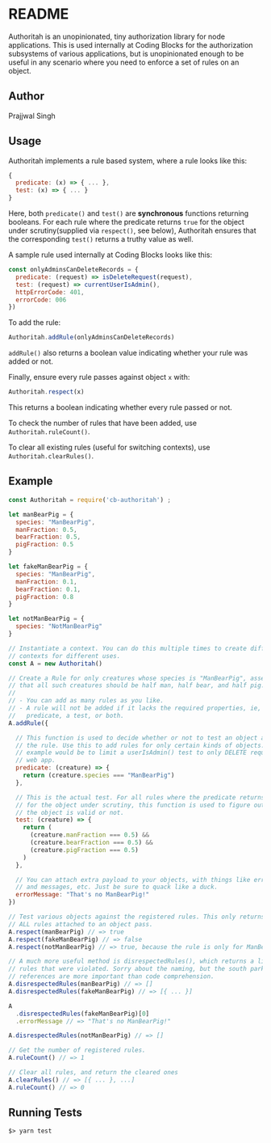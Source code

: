 # README

Authoritah is an unopinionated, tiny authorization library for node
applications. This is used internally at Coding Blocks for the authorization
subsystems of various applications, but is unopinionated enough to be useful in
any scenario where you need to enforce a set of rules on an object.

## Author

Prajjwal Singh

## Usage

Authoritah implements a rule based system, where a rule looks like this:

```javascript
{
  predicate: (x) => { ... },
  test: (x) => { ... }
}
```

Here, both `predicate()` and `test()` are **synchronous** functions returning
booleans. For each rule where the predicate returns `true` for the object under
scrutiny(supplied via `respect()`, see below), Authoritah ensures that the
corresponding `test()` returns a truthy value as well.

A sample rule used internally at Coding Blocks looks like this:

```javascript
const onlyAdminsCanDeleteRecords = {
  predicate: (request) => isDeleteRequest(request),
  test: (request) => currentUserIsAdmin(),
  httpErrorCode: 401,
  errorCode: 006
})
```

To add the rule:

```javascript
Authoritah.addRule(onlyAdminsCanDeleteRecords)
```

`addRule()` also returns a boolean value indicating whether your rule was added
or not.

Finally, ensure every rule passes against object `x` with:

```javascript
Authoritah.respect(x)
```

This returns a boolean indicating whether every rule passed or not.

To check the number of rules that have been added, use `Authoritah.ruleCount()`.

To clear all existing rules (useful for switching contexts), use
`Authoritah.clearRules()`.

## Example

```javascript
const Authoritah = require('cb-authoritah') ;

let manBearPig = {
  species: "ManBearPig",
  manFraction: 0.5,
  bearFraction: 0.5,
  pigFraction: 0.5
}

let fakeManBearPig = {
  species: "ManBearPig",
  manFraction: 0.1,
  bearFraction: 0.1,
  pigFraction: 0.8
}

let notManBearPig = {
  species: "NotManBearPig"
}

// Instantiate a context. You can do this multiple times to create different
// contexts for different uses.
const A = new Authoritah()

// Create a Rule for only creatures whose species is "ManBearPig", asserting
// that all such creatures should be half man, half bear, and half pig.
//
// - You can add as many rules as you like.
// - A rule will not be added if it lacks the required properties, ie, either a
//   predicate, a test, or both.
A.addRule({

  // This function is used to decide whether or not to test an object against
  // the rule. Use this to add rules for only certain kinds of objects. An
  // example would be to limit a userIsAdmin() test to only DELETE requests in a
  // web app.
  predicate: (creature) => {
    return (creature.species === "ManBearPig")
  },

  // This is the actual test. For all rules where the predicate returns 'true'
  // for the object under scrutiny, this function is used to figure out whether
  // the object is valid or not.
  test: (creature) => {
    return (
      (creature.manFraction === 0.5) &&
      (creature.bearFraction === 0.5) &&
      (creature.pigFraction === 0.5)
    )
  },

  // You can attach extra payload to your objects, with things like error codes
  // and messages, etc. Just be sure to quack like a duck.
  errorMessage: "That's no ManBearPig!"
})

// Test various objects against the registered rules. This only returns true if
// ALL rules attached to an object pass.
A.respect(manBearPig) // => true
A.respect(fakeManBearPig) // => false
A.respect(notManBearPig) // => true, because the rule is only for ManBearPigs

// A much more useful method is disrespectedRules(), which returns a list of all
// rules that were violated. Sorry about the naming, but the south park
// references are more important than code comprehension.
A.disrespectedRules(manBearPig) // => []
A.disrespectedRules(fakeManBearPig) // => [{ ... }]

A
  .disrespectedRules(fakeManBearPig)[0]
  .errorMessage // => "That's no ManBearPig!"

A.disrespectedRules(notManBearPig) // => []

// Get the number of registered rules.
A.ruleCount() // => 1

// Clear all rules, and return the cleared ones
A.clearRules() // => [{ ... }, ...]
A.ruleCount() // => 0
```

## Running Tests

```
$> yarn test
```
